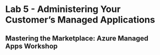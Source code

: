 # Lab 5 - Administering Your Customer’s Managed Applications

## Mastering the Marketplace: Azure Managed Apps Workshop